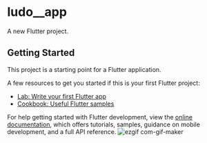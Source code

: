 # ludo__app

A new Flutter project.

## Getting Started

This project is a starting point for a Flutter application.

A few resources to get you started if this is your first Flutter project:

- [Lab: Write your first Flutter app](https://docs.flutter.dev/get-started/codelab)
- [Cookbook: Useful Flutter samples](https://docs.flutter.dev/cookbook)

For help getting started with Flutter development, view the
[online documentation](https://docs.flutter.dev/), which offers tutorials,
samples, guidance on mobile development, and a full API reference.
![ezgif com-gif-maker](https://github.com/Mohamdblack/simple-flutter-dice/assets/80043651/05c68334-1a62-4585-abc7-108c84da6842)
